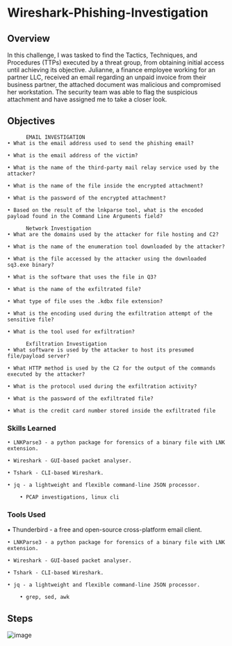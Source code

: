 # Wireshark-Phishing-Investigation

## Overview

In this challenge, I was tasked to find the Tactics, Techniques, and Procedures (TTPs) executed by a threat group, from obtaining initial access until achieving its objective. 
Julianne, a finance employee working for an partner LLC, received an email regarding an unpaid invoice from their business partner, the attached document was malicious and compromised her workstation. The security team was able to flag the suspicious attachment and have assigned me to take a closer look.

## Objectives

          EMAIL INVESTIGATION
	• What is the email address used to send the phishing email?

	• What is the email address of the victim?

	• What is the name of the third-party mail relay service used by the attacker?

	• What is the name of the file inside the encrypted attachment?

	• What is the password of the encrypted attachment?

	• Based on the result of the lnkparse tool, what is the encoded payload found in the Command Line Arguments field?

          Network Investigation
	• What are the domains used by the attacker for file hosting and C2? 

	• What is the name of the enumeration tool downloaded by the attacker?

	• What is the file accessed by the attacker using the downloaded sq3.exe binary? 

	• What is the software that uses the file in Q3?

	• What is the name of the exfiltrated file?

	• What type of file uses the .kdbx file extension?

	• What is the encoding used during the exfiltration attempt of the sensitive file?

	• What is the tool used for exfiltration?

          Exfiltration Investigation
	• What software is used by the attacker to host its presumed file/payload server?

	• What HTTP method is used by the C2 for the output of the commands executed by the attacker?

	• What is the protocol used during the exfiltration activity?

	• What is the password of the exfiltrated file?

	• What is the credit card number stored inside the exfiltrated file


### Skills Learned

	• LNKParse3 - a python package for forensics of a binary file with LNK extension.
 
	• Wireshark - GUI-based packet analyser.
 
	• Tshark - CLI-based Wireshark. 
 
	• jq - a lightweight and flexible command-line JSON processor.
 
        • PCAP investigations, linux cli
	

### Tools Used


  • Thunderbird - a free and open-source cross-platform email client.

	• LNKParse3 - a python package for forensics of a binary file with LNK extension.
 
	• Wireshark - GUI-based packet analyser.
 
	• Tshark - CLI-based Wireshark. 
 
	• jq - a lightweight and flexible command-line JSON processor.
 
        • grep, sed, awk

## Steps

![image](https://github.com/user-attachments/assets/2910aa24-8f84-476d-adcf-577b5a78a55e)


